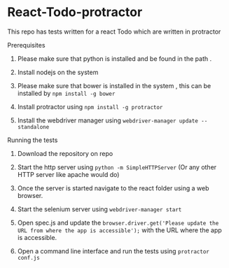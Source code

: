 React-Todo-protractor
=====================

This repo has tests written for a react Todo which are written in protractor

Prerequisites

1. Please make sure that python is installed and be found in the path .

2. Install nodejs on the system 

3. Please make sure that bower is installed in the system , this can be installed by ```npm install -g bower```

4. Install protractor using ```npm install -g protractor```

5. Install the webdriver manager using ```webdriver-manager update --standalone```

Running the tests

1. Download the repository on repo

2. Start the http server using ```python -m SimpleHTTPServer``` (Or any other HTTP server like apache would do)

3.  Once the server is started navigate to the react folder using a web browser.

4. Start the selenium server using ```webdriver-manager start``` 


5.  Open spec.js and update the ```browser.driver.get('Please update the URL from where the app is accessible');``` with the   URL where the app is accessible.

5.  Open a command line interface and run the tests using ```protractor conf.js```

 
  
